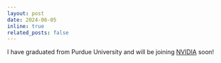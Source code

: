 ```yaml
---
layout: post
date: 2024-06-05
inline: true
related_posts: false
---
```


I have graduated from Purdue University and will be joining [NVIDIA](https://www.nvidia.com/en-us/) soon!
